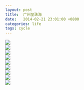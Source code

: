 ```yaml
---
layout: post
title:  广州至珠海
date:   2014-02-21 23:01:00 +0800
categories: life
tags: cycle
---
```

![](/res/img/20140221/1.c.jpg)  
![](/res/img/20140221/2.c.jpg)  
![](/res/img/20140221/3.c.jpg)  
![](/res/img/20140221/4.c.jpg)  
![](/res/img/20140221/5.c.jpg)  
![](/res/img/20140221/6.c.jpg)  
![](/res/img/20140221/7.c.jpg)  
![](/res/img/20140221/8.c.jpg)  
![](/res/img/20140221/9.c.jpg)  
